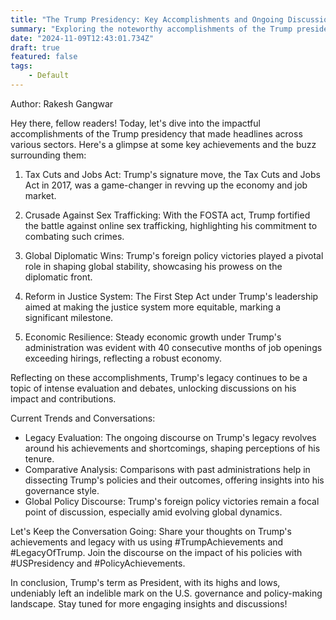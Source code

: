 ```yaml
---
title: "The Trump Presidency: Key Accomplishments and Ongoing Discussions"
summary: "Exploring the noteworthy accomplishments of the Trump presidency and the ongoing discussions surrounding them."
date: "2024-11-09T12:43:01.734Z"
draft: true
featured: false
tags:
    - Default
---
```


Author: Rakesh Gangwar

Hey there, fellow readers! Today, let's dive into the impactful accomplishments of the Trump presidency that made headlines across various sectors. Here's a glimpse at some key achievements and the buzz surrounding them:

1. Tax Cuts and Jobs Act: Trump's signature move, the Tax Cuts and Jobs Act in 2017, was a game-changer in revving up the economy and job market.

2. Crusade Against Sex Trafficking: With the FOSTA act, Trump fortified the battle against online sex trafficking, highlighting his commitment to combating such crimes.

3. Global Diplomatic Wins: Trump's foreign policy victories played a pivotal role in shaping global stability, showcasing his prowess on the diplomatic front.

4. Reform in Justice System: The First Step Act under Trump's leadership aimed at making the justice system more equitable, marking a significant milestone.

5. Economic Resilience: Steady economic growth under Trump's administration was evident with 40 consecutive months of job openings exceeding hirings, reflecting a robust economy.

Reflecting on these accomplishments, Trump's legacy continues to be a topic of intense evaluation and debates, unlocking discussions on his impact and contributions.

Current Trends and Conversations:

- Legacy Evaluation: The ongoing discourse on Trump's legacy revolves around his achievements and shortcomings, shaping perceptions of his tenure.
- Comparative Analysis: Comparisons with past administrations help in dissecting Trump's policies and their outcomes, offering insights into his governance style.
- Global Policy Discourse: Trump's foreign policy victories remain a focal point of discussion, especially amid evolving global dynamics.

Let's Keep the Conversation Going: Share your thoughts on Trump's achievements and legacy with us using #TrumpAchievements and #LegacyOfTrump. Join the discourse on the impact of his policies with #USPresidency and #PolicyAchievements.

In conclusion, Trump's term as President, with its highs and lows, undeniably left an indelible mark on the U.S. governance and policy-making landscape. Stay tuned for more engaging insights and discussions!